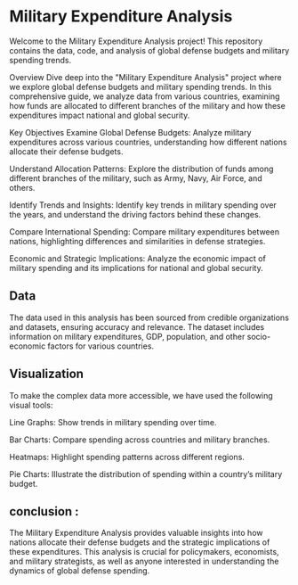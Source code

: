 #  Military Expenditure Analysis
Welcome to the Military Expenditure Analysis project! This repository contains the data, code, and analysis of global defense budgets and military spending trends.

Overview
Dive deep into the "Military Expenditure Analysis" project where we explore global defense budgets and military spending trends. In this comprehensive guide, we analyze data from various countries, examining how funds are allocated to different branches of the military and how these expenditures impact national and global security.

Key Objectives
Examine Global Defense Budgets: Analyze military expenditures across various countries, understanding how different nations allocate their defense budgets.

Understand Allocation Patterns: Explore the distribution of funds among different branches of the military, such as Army, Navy, Air Force, and others.

Identify Trends and Insights: Identify key trends in military spending over the years, and understand the driving factors behind these changes.

Compare International Spending: Compare military expenditures between nations, highlighting differences and similarities in defense strategies.

Economic and Strategic Implications: Analyze the economic impact of military spending and its implications for national and global security.

## Data
The data used in this analysis has been sourced from credible organizations and datasets, ensuring accuracy and relevance. The dataset includes information on military expenditures, GDP, population, and other socio-economic factors for various countries.

 ## Visualization
To make the complex data more accessible, we have used the following visual tools:

Line Graphs: Show trends in military spending over time.

Bar Charts: Compare spending across countries and military branches.

Heatmaps: Highlight spending patterns across different regions.

Pie Charts: Illustrate the distribution of spending within a country’s military budget.

## conclusion :
The Military Expenditure Analysis provides valuable insights into how nations allocate their defense budgets and the strategic implications of these expenditures. This analysis is crucial for policymakers, economists, and military strategists, as well as anyone interested in understanding the dynamics of global defense spending.

